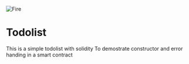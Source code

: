 ![Fire](https://user-images.githubusercontent.com/74189249/153506048-aaa58d97-afc3-4705-97f8-26701019a403.JPG)
# Todolist


This is a simple todolist with solidity
To demostrate constructor and error handing in a smart contract
